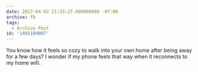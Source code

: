 ```yaml
---
date: 2017-04-02 21:33:27.000000000 -07:00
archive: fb
tags: 
  - Archive Post
id: '1491194007'
---
```


You know how it feels so cozy to walk into your own home after being away for a few days? I wonder if my phone feels that way when it reconnects to my home wifi.
